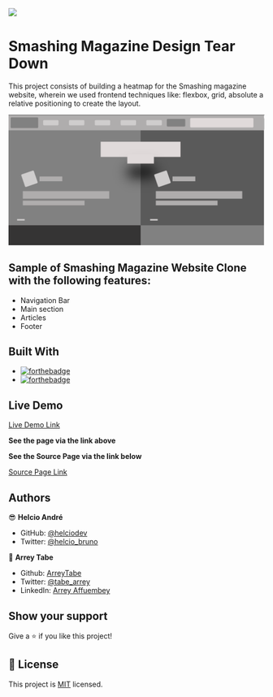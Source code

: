 ![](https://img.shields.io/badge/Microverse-blueviolet)

# Smashing Magazine Design Tear Down

This project consists of building a heatmap for the Smashing magazine website, wherein we used frontend techniques like: flexbox, grid, absolute a relative positioning to create the layout.

![screenshot](assets/screenshot.png)

## Sample of Smashing Magazine Website Clone with the following features:

- Navigation Bar
- Main section
- Articles
- Footer

## Built With

- [![forthebadge](https://forthebadge.com/images/badges/uses-html.svg)](https://forthebadge.com)
- [![forthebadge](https://forthebadge.com/images/badges/uses-css.svg)](https://forthebadge.com)



## Live Demo

[Live Demo Link](https://rawcdn.githack.com/helciodev/Design-Teardown/2ed6120c966c3ef8caf0d623c48395568190278d/index.html)

**See the page via the link above**

**See the Source Page via the link below**

[Source Page Link](https://www.smashingmagazine.com/)

## Authors

😎 **Helcio André**

- GitHub: [@helciodev](https://github.com/helciodev)
- Twitter: [@helcio_bruno](https://twitter.com/helcio_bruno)

👤 **Arrey Tabe**

- Github: [ArreyTabe](https://github.com/ArreyTabe)
- Twitter: [@tabe_arrey](https://twitter.com/tabe_arrey)
- LinkedIn: [Arrey Affuembey](https://www.linkedin.com/in/arrey-affuembey-80a8b11a8/)

## Show your support

Give a ⭐️ if you like this project!

## 📝 License

This project is [MIT](https://choosealicense.com/licenses/mit/) licensed.

